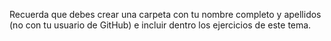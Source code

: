 Recuerda que debes crear una carpeta con tu nombre completo y apellidos (no con tu usuario de GitHub) e incluir dentro los ejercicios de este tema.